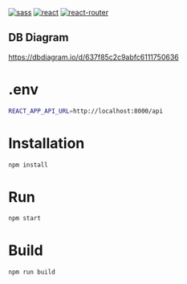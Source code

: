 [![sass](https://img.shields.io/badge/Style%20SCSS-1.26.10-blue.svg)](https://sass-lang.com/)
[![react](https://img.shields.io/badge/React-16.13.1-purple.svg)](https://reactjs.org/)
[![react-router](https://img.shields.io/badge/React%20Router-5.2.0-green.svg)](https://reacttraining.com/react-router/)


## DB Diagram
https://dbdiagram.io/d/637f85c2c9abfc6111750636
# .env

```bash
REACT_APP_API_URL=http://localhost:8000/api

```
# Installation

```bash
npm install
```

# Run

```bash
npm start
```

# Build

```bash
npm run build
```